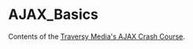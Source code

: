 # AJAX_Basics
 
Contents of the [Traversy Media's AJAX Crash Course](https://www.youtube.com/watch?v=82hnvUYY6QA&t=899s).

